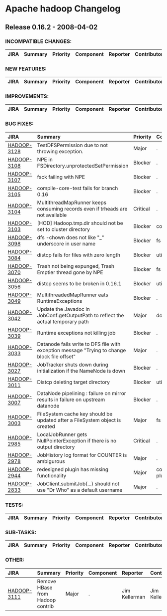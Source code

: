 
<!---
# Licensed to the Apache Software Foundation (ASF) under one
# or more contributor license agreements.  See the NOTICE file
# distributed with this work for additional information
# regarding copyright ownership.  The ASF licenses this file
# to you under the Apache License, Version 2.0 (the
# "License"); you may not use this file except in compliance
# with the License.  You may obtain a copy of the License at
#
#     http://www.apache.org/licenses/LICENSE-2.0
#
# Unless required by applicable law or agreed to in writing, software
# distributed under the License is distributed on an "AS IS" BASIS,
# WITHOUT WARRANTIES OR CONDITIONS OF ANY KIND, either express or implied.
# See the License for the specific language governing permissions and
# limitations under the License.
-->
# Apache hadoop Changelog

## Release 0.16.2 - 2008-04-02

### INCOMPATIBLE CHANGES:

| JIRA | Summary | Priority | Component | Reporter | Contributor |
|:---- |:---- | :--- |:---- |:---- |:---- |


### NEW FEATURES:

| JIRA | Summary | Priority | Component | Reporter | Contributor |
|:---- |:---- | :--- |:---- |:---- |:---- |


### IMPROVEMENTS:

| JIRA | Summary | Priority | Component | Reporter | Contributor |
|:---- |:---- | :--- |:---- |:---- |:---- |


### BUG FIXES:

| JIRA | Summary | Priority | Component | Reporter | Contributor |
|:---- |:---- | :--- |:---- |:---- |:---- |
| [HADOOP-3128](https://issues.apache.org/jira/browse/HADOOP-3128) | TestDFSPermission due to not throwing exception. |  Major | . | Konstantin Shvachko | Konstantin Shvachko |
| [HADOOP-3108](https://issues.apache.org/jira/browse/HADOOP-3108) | NPE in FSDirectory.unprotectedSetPermission |  Blocker | . | Koji Noguchi | Konstantin Shvachko |
| [HADOOP-3107](https://issues.apache.org/jira/browse/HADOOP-3107) | fsck failing with NPE |  Blocker | . | Koji Noguchi | dhruba borthakur |
| [HADOOP-3105](https://issues.apache.org/jira/browse/HADOOP-3105) | compile-core-test fails for branch 0.16 |  Blocker | . | Amareshwari Sriramadasu | Alejandro Abdelnur |
| [HADOOP-3104](https://issues.apache.org/jira/browse/HADOOP-3104) | MultithreadMapRunner keeps consuming records even if trheads are not available |  Critical | . | Alejandro Abdelnur | Alejandro Abdelnur |
| [HADOOP-3103](https://issues.apache.org/jira/browse/HADOOP-3103) | [HOD] Hadoop.tmp.dir should not be set to cluster directory |  Blocker | contrib/hod | Vinod Kumar Vavilapalli | Vinod Kumar Vavilapalli |
| [HADOOP-3098](https://issues.apache.org/jira/browse/HADOOP-3098) | dfs -chown does not like "\_" underscore in user name |  Blocker | fs | Koji Noguchi | Raghu Angadi |
| [HADOOP-3084](https://issues.apache.org/jira/browse/HADOOP-3084) | distcp fails for files with zero length |  Blocker | util | Mukund Madhugiri | Chris Douglas |
| [HADOOP-3070](https://issues.apache.org/jira/browse/HADOOP-3070) | Trash not being expunged, Trash Emptier thread gone by NPE |  Blocker | fs | Koji Noguchi | Koji Noguchi |
| [HADOOP-3056](https://issues.apache.org/jira/browse/HADOOP-3056) | distcp seems to be broken in 0.16.1 |  Blocker | util | Christian Kunz | Chris Douglas |
| [HADOOP-3049](https://issues.apache.org/jira/browse/HADOOP-3049) | MultithreadedMapRunner eats RuntimeExceptions |  Blocker | . | Alejandro Abdelnur | Alejandro Abdelnur |
| [HADOOP-3042](https://issues.apache.org/jira/browse/HADOOP-3042) | Update the Javadoc in JobConf.getOutputPath to reflect the actual temporary path |  Major | documentation | Devaraj Das | Amareshwari Sriramadasu |
| [HADOOP-3039](https://issues.apache.org/jira/browse/HADOOP-3039) | Runtime exceptions not killing job |  Blocker | . | Amareshwari Sriramadasu | Amareshwari Sriramadasu |
| [HADOOP-3033](https://issues.apache.org/jira/browse/HADOOP-3033) | Datanode fails write to DFS file with exception message "Trying to change block file offset" |  Major | . | dhruba borthakur | dhruba borthakur |
| [HADOOP-3027](https://issues.apache.org/jira/browse/HADOOP-3027) | JobTracker shuts down during initialization if the NameNode is down |  Blocker | . | Amareshwari Sriramadasu | Amareshwari Sriramadasu |
| [HADOOP-3011](https://issues.apache.org/jira/browse/HADOOP-3011) | Distcp deleting target directory |  Blocker | util | Koji Noguchi | Chris Douglas |
| [HADOOP-3007](https://issues.apache.org/jira/browse/HADOOP-3007) | DataNode pipelining : failure on mirror results in failure on upstream datanode |  Blocker | . | Raghu Angadi | Raghu Angadi |
| [HADOOP-3003](https://issues.apache.org/jira/browse/HADOOP-3003) | FileSystem cache key should be updated after a FileSystem object is created |  Major | fs | Tsz Wo Nicholas Sze | Tsz Wo Nicholas Sze |
| [HADOOP-2985](https://issues.apache.org/jira/browse/HADOOP-2985) | LocalJobRunner gets NullPointerException if there is no output directory |  Critical | . | Owen O'Malley | Amareshwari Sriramadasu |
| [HADOOP-2978](https://issues.apache.org/jira/browse/HADOOP-2978) | JobHistory log format for COUNTER is ambigurous |  Major | . | Runping Qi | Runping Qi |
| [HADOOP-2944](https://issues.apache.org/jira/browse/HADOOP-2944) | redesigned plugin has missing functionality |  Major | contrib/eclipse-plugin | Chris Dyer | Christophe Taton |
| [HADOOP-2833](https://issues.apache.org/jira/browse/HADOOP-2833) | JobClient.submitJob(...) should not use "Dr Who" as a default username |  Major | . | Tsz Wo Nicholas Sze | Tsz Wo Nicholas Sze |


### TESTS:

| JIRA | Summary | Priority | Component | Reporter | Contributor |
|:---- |:---- | :--- |:---- |:---- |:---- |


### SUB-TASKS:

| JIRA | Summary | Priority | Component | Reporter | Contributor |
|:---- |:---- | :--- |:---- |:---- |:---- |


### OTHER:

| JIRA | Summary | Priority | Component | Reporter | Contributor |
|:---- |:---- | :--- |:---- |:---- |:---- |
| [HADOOP-3111](https://issues.apache.org/jira/browse/HADOOP-3111) | Remove HBase from Hadoop contrib |  Major | . | Jim Kellerman | Jim Kellerman |


